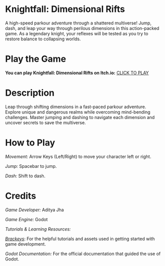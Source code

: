 # Knightfall: Dimensional Rifts
A high-speed parkour adventure through a shattered multiverse! Jump, dash, and leap your way through perilous dimensions in this action-packed game. As a legendary knight, your reflexes will be tested as you try to restore balance to collapsing worlds.

# Play the Game
**You can play Knightfall: Dimensional Rifts on Itch.io:**
  [CLICK TO PLAY](https://prolly-adi.itch.io/knightfall-dimensional-rifts)

# Description
Leap through shifting dimensions in a fast-paced parkour adventure. Explore unique and dangerous realms while overcoming mind-bending challenges. Master jumping and dashing to navigate each dimension and uncover secrets to save the multiverse.

# How to Play

*Movement:*
  Arrow Keys (Left/Right) to move your character left or right.
  
*Jump:*
  Spacebar to jump.
  
*Dash:*
  Shift to dash.

# Credits
*Game Developer:* Aditya Jha

*Game Engine:* Godot

*Tutorials & Learning Resources:*

  [*Brackeys*](https://brackeysgames.itch.io/brackeys-platformer-bundle): For the helpful tutorials and assets used in getting started with game development.
  
  *Godot Documentation:* For the official documentation that guided the use of Godot.
